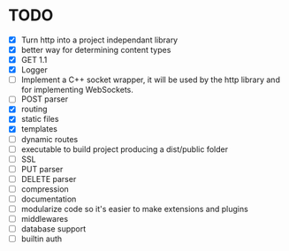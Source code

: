 # TODO
- [x] Turn http into a project independant library
- [x] better way for determining content types
- [x] GET 1.1
- [x] Logger
- [ ] Implement a C++ socket wrapper, it will be used by the http library and for implementing WebSockets.
- [ ] POST parser
- [x] routing
- [x] static files
- [x] templates
- [ ] dynamic routes
- [ ] executable to build project producing a dist/public folder
- [ ] SSL
- [ ] PUT parser
- [ ] DELETE parser
- [ ] compression
- [ ] documentation
- [ ] modularize code so it's easier to make extensions and plugins
- [ ] middlewares
- [ ] database support
- [ ] builtin auth

